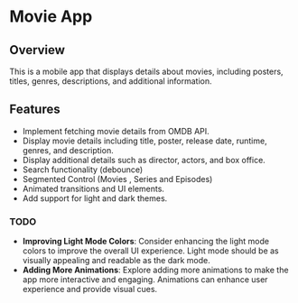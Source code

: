 # Movie  App

## Overview
This is a mobile app that displays details about movies, including posters, titles, genres, descriptions, and additional information.

## Features
- Implement fetching movie details from OMDB API.
- Display movie details including title, poster, release date, runtime, genres, and description.
- Display additional details such as director, actors, and box office.
- Search functionality (debounce)
- Segmented Control (Movies , Series and Episodes)
- Animated transitions and UI elements.
- Add support for light and dark themes.

### TODO
- **Improving Light Mode Colors**: Consider enhancing the light mode colors to improve the overall UI experience. Light mode should be as visually appealing and readable as the dark mode.
- **Adding More Animations**: Explore adding more animations to make the app more interactive and engaging. Animations can enhance user experience and provide visual cues.



